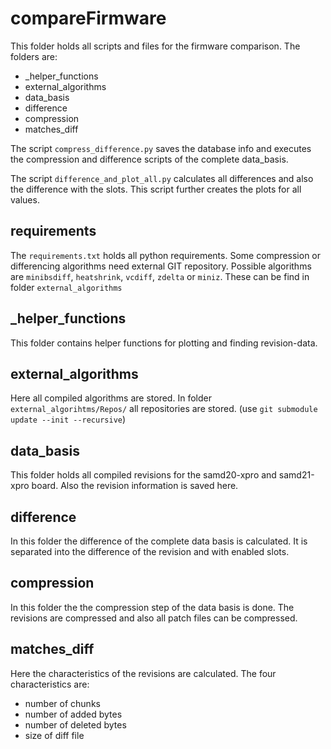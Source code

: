 # compareFirmware

This folder holds all scripts and files for the firmware comparison. The folders are:
- \_helper_functions
- external_algorithms
- data_basis
- difference
- compression
- matches_diff

The script `compress_difference.py` saves the database info and executes the compression and difference scripts of the complete data_basis.

The script `difference_and_plot_all.py` calculates all differences and also the difference with the slots. This script further creates the plots for all values.

## requirements

The `requirements.txt` holds all python requirements.
Some compression or differencing algorithms need external GIT repository. Possible algorithms are `minibsdiff`, `heatshrink`, `vcdiff`, `zdelta` or `miniz`. These can be find in folder `external_algorithms`

## \_helper_functions

This folder contains helper functions for plotting and finding revision-data.

## external_algorithms

Here all compiled algorithms are stored. In folder `external_algorihtms/Repos/` all repositories are stored. (use `git submodule update --init --recursive`)

## data_basis

This folder holds all compiled revisions for the samd20-xpro and samd21-xpro board. Also the revision information is saved here.

## difference

In this folder the difference of the complete data basis is calculated. It is separated into the difference of the revision and with enabled slots.

## compression

In this folder the the compression step of the data basis is done. The revisions are compressed and also all patch files can be compressed.

## matches_diff

Here the characteristics of the revisions are calculated. The four characteristics are:
- number of chunks
- number of added bytes
- number of deleted bytes
- size of diff file
